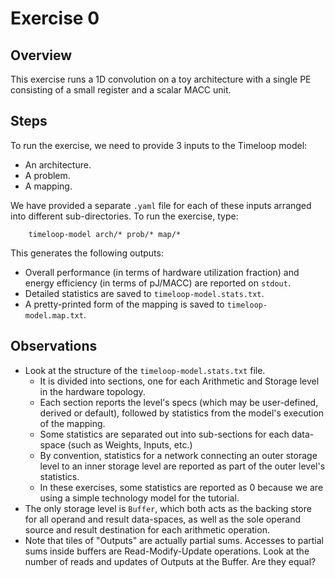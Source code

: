 Exercise 0
==========

## Overview

This exercise runs a 1D convolution on a toy architecture with a single PE consisting of a small register and a scalar MACC unit.

## Steps

To run the exercise, we need to provide 3 inputs to the Timeloop model:
- An architecture.
- A problem.
- A mapping.

We have provided a separate `.yaml` file for each of these inputs arranged into different sub-directories. To run the exercise, type:

```
    timeloop-model arch/* prob/* map/*
```

This generates the following outputs:
- Overall performance (in terms of hardware utilization fraction) and energy efficiency (in terms of pJ/MACC) are reported on `stdout`.
- Detailed statistics are saved to `timeloop-model.stats.txt`.
- A pretty-printed form of the mapping is saved to `timeloop-model.map.txt`.

## Observations

- Look at the structure of the `timeloop-model.stats.txt` file.
  - It is divided into sections, one for each Arithmetic and Storage level in the hardware topology.
  - Each section reports the level's specs (which may be user-defined, derived or default), followed by statistics from the model's execution of the mapping.
  - Some statistics are separated out into sub-sections for each data-space (such as Weights, Inputs, etc.)
  - By convention, statistics for a network connecting an outer storage level to an inner storage level are reported as part of the outer level's statistics.
  - In these exercises, some statistics are reported as 0 because we are using a simple technology model for the tutorial.
- The only storage level is `Buffer`, which both acts as the backing store for all operand and result data-spaces, as well as the sole operand source and result destination for each arithmetic operation.
- Note that tiles of "Outputs" are actually partial sums. Accesses to partial sums inside buffers are Read-Modify-Update operations. Look at the number of reads and updates of Outputs at the Buffer. Are they equal?
